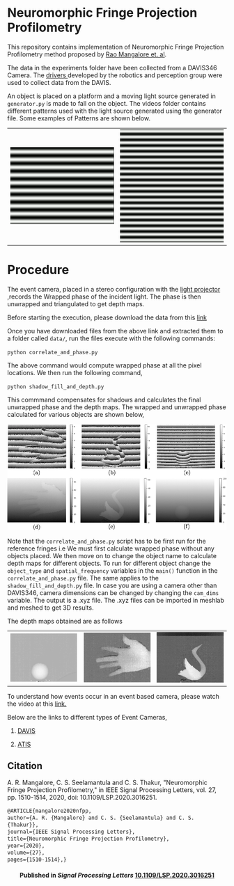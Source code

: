 # Neuromorphic Fringe Projection Profilometry

This repository contains implementation of Neuromorphic Fringe Projection Profilometry method proposed by <a href=""> Rao Mangalore et. al</a>. 

The data in the experiments folder have been collected from a DAVIS346 Camera. The  <a href="https://github.com/uzh-rpg/rpg_dvs_ros">drivers </a> developed by the robotics and perception group were used to collect data from the DAVIS. 

An object is placed on a platform and a moving light source generated in `generator.py` is made to fall on the object. The videos folder contains different patterns used with the light source generated using the generator file. Some examples of Patterns are shown below.

<table style="width:100%">
    <tr>
        <td style="text-align:center"><img src="images/fringe_10hz.png" style="width:346px;height:260x;"> </td>
        <td style="text-align:center"><img src="images/fringe_20hz.png" style="width:346px;height:260px;"> </td>
    </tr>
</table>

# Procedure
The event camera, placed in a stereo configuration with the <a href="http://www.ti.com/tool/DLPLCR4500EVM">light projector</a> ,records the Wrapped phase of the incident light. The phase is then unwrapped and triangulated to get depth maps.

Before starting the execution, please download the data from this  <a href="https://drive.google.com/drive/folders/1DChe45OtZhLeuBitztfafJeo-j0zl9eQ?usp=sharing">link</a>


Once you have downloaded files from the above link and extracted them to a folder called `data/`, run the files execute with the following commands: 

`python correlate_and_phase.py`

The above command would compute wrapped phase at all the pixel locations. We then run the following command,

`python shadow_fill_and_depth.py`

This commmand compensates for shadows and calculates the final unwrapped phase and the depth maps. The wrapped and unwrapped phase calculated for various objects are shown below,
<center><img src="images/wrapped_and_unwrapped.png"></center>

Note that the `correlate_and_phase.py` script has to be first run for the reference fringes i.e We must first calculate wrapped phase without any objects placed. We then move on to change the object name to calculate depth maps for different objects. To run for different object change the `object_type` and `spatial_frequency` variables in the `main()` function in the `correlate_and_phase.py` file. The same applies to the `shadow_fill_and_depth.py` file. In case you are using a camera other than DAVIS346, camera dimensions can be changed by changing the `cam_dims` variable. The output is a .xyz file. The .xyz files can be imported in meshlab and meshed to get 3D results.

The depth maps obtained are as follows

<table style="width:100%">
    <tr>
        <td style="text-align:center"><img src="images/bright_scrnshots/ball.png" style="width:346px;height:260x;"> </td>
        <td style="text-align:center"><img src="images/bright_scrnshots/hand.png" style="width:346px;height:260x;"> </td>
        <td style="text-align:center"><img src="images/bright_scrnshots/Swan.png" style="width:346px;height:260x;"> </td>
    </tr>
</table>

To understand how events occur in an event based camera, please watch the video at this <a href="https://www.youtube.com/watch?v=kPCZESVfHoQ">link.</a>

Below are the links to different types of Event Cameras,

1. <a href="http://inivation.com/"> DAVIS </a>

2. <a href="https://www.prophesee.ai/"> ATIS </a>

## Citation
A. R. Mangalore, C. S. Seelamantula and C. S. Thakur, "Neuromorphic Fringe Projection Profilometry," in IEEE Signal Processing Letters, vol. 27, pp. 1510-1514, 2020, doi: 10.1109/LSP.2020.3016251. 
>

    @ARTICLE{mangalore2020nfpp,
    author={A. R. {Mangalore} and C. S. {Seelamantula} and C. S. {Thakur}},
    journal={IEEE Signal Processing Letters}, 
    title={Neuromorphic Fringe Projection Profilometry}, 
    year={2020},
    volume={27},
    pages={1510-1514},}

<h4 align="center">Published in <i>Signal Processing Letters</i> <a href="https://ieeexplore.ieee.org/abstract/document/9166707">10.1109/LSP.2020.3016251</a></h4>
